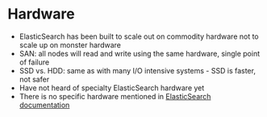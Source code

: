 # Hardware #

* ElasticSearch has been built to scale out on commodity hardware not to scale up on monster hardware
* SAN: all nodes will read and write using the same hardware, single point of failure
* SSD vs. HDD: same as with many I/O intensive systems - SSD is faster, not safer
* Have not heard of specialty ElasticSearch hardware yet
* There is no specific hardware mentioned in <a href="https://www.elastic.co/guide/en/elasticsearch/guide/current/hardware.html" target="_blank">ElasticSearch documentation</a>